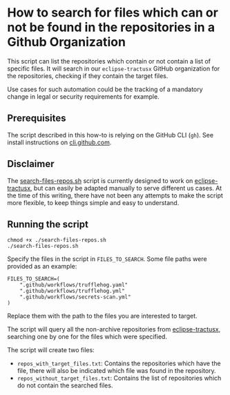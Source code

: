 # How to search for files which can or not be found in the repositories in a Github Organization

This script can list the repositories which contain or not contain a list of specific files. It will search in
our `eclipse-tractusx` GitHub organization for the repositories, checking if they contain the target files.

Use cases for such automation could be the tracking of a mandatory change in legal  or security requirements for example.

## Prerequisites

The script described in this how-to is relying on the GitHub CLI (`gh`). See install instructions
on [cli.github.com](https://cli.github.com/).

## Disclaimer

The [search-files-repos.sh](search-files-repos) script is currently designed to work
on [eclipse-tractusx](https://github.com/eclipse-tractusx), but can easily be adapted manually to serve different us
cases.
At the time of this writing, there have not been any attempts to make the script more flexible, to keep things simple
and easy to understand.

## Running the script

```shell
chmod +x ./search-files-repos.sh
./search-files-repos.sh
```

Specify the files in the script in `FILES_TO_SEARCH`. Some file paths were provided as an example:

```shell
FILES_TO_SEARCH=(
    ".github/workflows/trufflehog.yaml"
    ".github/workflows/trufflehog.yml"
    ".github/workflows/secrets-scan.yml"
)
```

Replace them with the path to the files you are interested to target.

The script will query all the non-archive repositories from [eclipse-tractusx](https://github.com/eclipse-tractusx), searching one by one for the files which were specified.

The script will create two files:

- `repos_with_target_files.txt`: Contains the repositories which have the file, there will also be indicated which file was found in the repository.
- `repos_without_target_files.txt`: Contains the list of repositories which do not contain the searched files.

